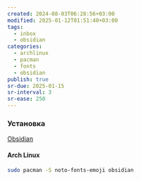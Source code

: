 ```yaml
---
created: 2024-08-03T06:28:56+03:00
modified: 2025-01-12T01:51:40+03:00
tags:
  - inbox
  - obsidian
categories:
  - archlinux
  - pacman
  - fonts
  - obsidian
publish: true
sr-due: 2025-01-15
sr-interval: 3
sr-ease: 250
---
```

### Установка

[Obsidian](https://obsidian.md/download)
#### Arch Linux

```sh
sudo pacman -S noto-fonts-emoji obsidian
```
